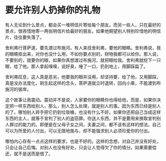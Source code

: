 # 要允许别人扔掉你的礼物

有人无论到什么景点，都会买一堆明信片寄给每个朋友。而另一些人，只在最好的景点，很吝惜地寄一两张明信片给最好的朋友。如果他期望别人特别珍惜他的明信片，往往要失落了。 

舍利弗行菩萨道，要先渡过布施河。有人来找舍利弗，要他的眼睛。舍利弗说，我的眼睛抠出来，对你也没什么用，不如你要点别的，财物我都可以给你。那人说，不要别的，就要你的眼，如果你真想渡过布施河，就把眼给我。舍利弗就挖下一只眼，给了他。那人拿起嗅嗅，说好臭，唾了一口，扔到地上，用脚踩扁了。 

舍利弗叹息，这人真是恶劣，他要我的眼并没用，却坚持要，给了他，又用脚踩，真是没办法度化，刚生起这样的念头，菩萨道就立时退转，回向小乘，不能渡到布施河的彼岸。 

这个故事让我震动。震动并不是说，人家要你的眼睛你也得给他，而是，如果你决定把一样东西给别人，那么，别人怎么处理，就是别人的事。因为东西已经是别人的了。哪怕别人转手把它扔到垃圾桶，也没有什么不好。如果你还把自己当成这样东西的主人，就等于宣判了别人的盗窃罪。你送人东西，并不是要用来换取宣判别人罪过的能力的。即便是在父母子女之间，夫妻之间，都不该有这样的想法。自己可以为所爱的人付出，可以无限地施与，却不能强求别人必须珍爱你的付出。 

哪怕内心存有一点点这样的要求，也是不好的。这样的念想，对自己并没有好处，只会让自己后悔。对别人也没有好处，只会让人觉得欠了你的情分。如果需要偿还，就不是送而是借了。